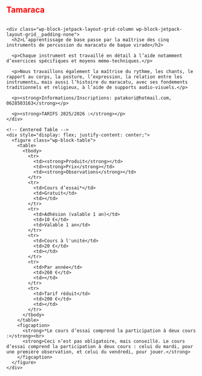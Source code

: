 <div class="row">
  <div class="col-md-12 text-center">
    <h2 style="color: red; display: inline-block;">Tamaraca</h2>

    <div class="wp-block-jetpack-layout-grid-column wp-block-jetpack-layout-grid__padding-none">
      <h2>L’apprentissage de base passe par la maîtrise des cinq instruments de percussion du maracatu de baque virado</h2>

      <p>Chaque instrument est travaillé en détail à l’aide notamment d’exercices spécifiques et moyens mémo-techniques.</p>

      <p>Nous travaillons également la maîtrise du rythme, les chants, le rapport au corps, la posture, l’expression, la relation entre les instruments… mais aussi l’histoire du maracatu, avec ses fondements traditionnels et religieux, à l’aide de supports audio-visuels.</p>

      <p><strong>Informations/Inscriptions: patakori@hotmail.com, 0628503163</strong></p>

      <p><strong>TARIFS 2025/2026 :</strong></p>
    </div>

    <!-- Centered Table -->
    <div style="display: flex; justify-content: center;">
      <figure class="wp-block-table">
        <table>
          <tbody>
            <tr>
              <td><strong>Produit</strong></td>
              <td><strong>Prix</strong></td>
              <td><strong>Observations</strong></td>
            </tr>
            <tr>
              <td>Cours d’essai*</td>
              <td>Gratuit</td>
              <td></td>
            </tr>
            <tr>
              <td>Adhésion (valable 1 an)</td>
              <td>10 €</td>
              <td>Valable 1 an</td>
            </tr>
            <tr>
              <td>Cours à l'unité</td>
              <td>20 €</td>
              <td></td>
            </tr>
            <tr>
              <td>Par année</td>
              <td>260 €</td>
              <td></td>
            </tr>
            <tr>
              <td>Tarif réduit</td>
              <td>200 €</td>
              <td></td>
            </tr>
          </tbody>
        </table>
        <figcaption>
          <strong>*Le cours d’essai comprend la participation à deux cours :</strong><br>
          <strong>Ceci n’est pas obligatoire, mais conseillé. Le cours d’essai comprend la participation à deux cours : celui du mardi, pour une première observation, et celui du vendredi, pour jouer.</strong>
        </figcaption>
      </figure>
    </div>
  </div>
</div>
